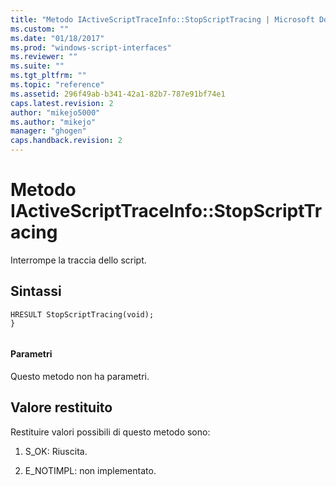 ```yaml
---
title: "Metodo IActiveScriptTraceInfo::StopScriptTracing | Microsoft Docs"
ms.custom: ""
ms.date: "01/18/2017"
ms.prod: "windows-script-interfaces"
ms.reviewer: ""
ms.suite: ""
ms.tgt_pltfrm: ""
ms.topic: "reference"
ms.assetid: 296f49ab-b341-42a1-82b7-787e91bf74e1
caps.latest.revision: 2
author: "mikejo5000"
ms.author: "mikejo"
manager: "ghogen"
caps.handback.revision: 2
---
```

# Metodo IActiveScriptTraceInfo::StopScriptTracing
Interrompe la traccia dello script.  
  
## Sintassi  
  
```  
HRESULT StopScriptTracing(void);   
}  
  
```  
  
#### Parametri  
 Questo metodo non ha parametri.  
  
## Valore restituito  
 Restituire valori possibili di questo metodo sono:  
  
1.  S\_OK: Riuscita.  
  
2.  E\_NOTIMPL: non implementato.